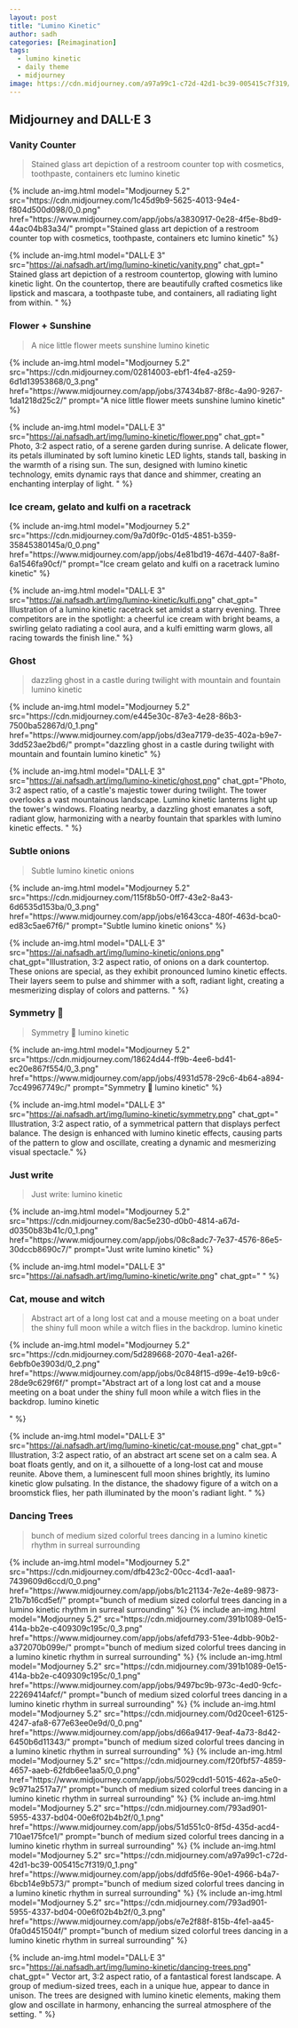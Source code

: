 ```yaml
---
layout: post
title: "Lumino Kinetic"
author: sadh
categories: [Reimagination]
tags:
  - lumino kinetic
  - daily theme
  - midjourney
image: https://cdn.midjourney.com/a97a99c1-c72d-42d1-bc39-005415c7f319/0_1.png
---
```


## Midjourney and DALL·E 3

### Vanity Counter

> Stained glass art depiction of a restroom counter top with cosmetics, toothpaste, containers etc lumino kinetic

<div class="row row-cols-1">
{% include an-img.html model="Modjourney 5.2"
src="https://cdn.midjourney.com/1c45d9b9-5625-4013-94e4-f804d500d098/0_0.png"
href="https://www.midjourney.com/app/jobs/a3830917-0e28-4f5e-8bd9-44ac04b83a34/"
prompt="Stained glass art depiction of a restroom counter top with cosmetics, toothpaste, containers etc lumino kinetic"
%}

{% include an-img.html model="DALL·E 3"
src="https://ai.nafsadh.art/img/lumino-kinetic/vanity.png"
chat_gpt="
Stained glass art depiction of a restroom countertop, glowing with lumino kinetic light. On the countertop, there are beautifully crafted cosmetics like lipstick and mascara, a toothpaste tube, and containers, all radiating light from within.
" %}

</div>

### Flower + Sunshine

> A nice little flower meets sunshine lumino kinetic

<div class="row row-cols-1">
{% include an-img.html model="Modjourney 5.2"
src="https://cdn.midjourney.com/02814003-ebf1-4fe4-a259-6d1d13953868/0_3.png"
href="https://www.midjourney.com/app/jobs/37434b87-8f8c-4a90-9267-1da1218d25c2/"
prompt="A nice little flower meets sunshine lumino kinetic"
%}

{% include an-img.html model="DALL·E 3"
src="https://ai.nafsadh.art/img/lumino-kinetic/flower.png"
chat_gpt="
Photo, 3:2 aspect ratio, of a serene garden during sunrise. A delicate flower, its petals illuminated by soft lumino kinetic LED lights, stands tall, basking in the warmth of a rising sun. The sun, designed with lumino kinetic technology, emits dynamic rays that dance and shimmer, creating an enchanting interplay of light.
" %}

</div>

### Ice cream, gelato and kulfi on a racetrack

<div class="row row-cols-1">
{% include an-img.html model="Modjourney 5.2"
src="https://cdn.midjourney.com/9a7d0f9c-01d5-4851-b359-35845380145a/0_0.png"
href="https://www.midjourney.com/app/jobs/4e81bd19-467d-4407-8a8f-6a1546fa90cf/"
prompt="Ice cream gelato and kulfi on a racetrack lumino kinetic"
%}

{% include an-img.html model="DALL·E 3"
src="https://ai.nafsadh.art/img/lumino-kinetic/kulfi.png"
chat_gpt="
Illustration of a lumino kinetic racetrack set amidst a starry evening. Three competitors are in the spotlight: a cheerful ice cream with bright beams, a swirling gelato radiating a cool aura, and a kulfi emitting warm glows, all racing towards the finish line." %}

</div>

### Ghost

> dazzling ghost in a castle during twilight with mountain and fountain lumino kinetic

<div class="row row-cols-1">
{% include an-img.html model="Modjourney 5.2"
src="https://cdn.midjourney.com/e445e30c-87e3-4e28-86b3-7500ba52867d/0_1.png"
href="https://www.midjourney.com/app/jobs/d3ea7179-de35-402a-b9e7-3dd523ae2bd6/"
prompt="dazzling ghost in a castle during twilight with mountain and fountain lumino kinetic"
%}

{% include an-img.html model="DALL·E 3"
src="https://ai.nafsadh.art/img/lumino-kinetic/ghost.png"
chat_gpt="Photo, 3:2 aspect ratio, of a castle's majestic tower during twilight. The tower overlooks a vast mountainous landscape. Lumino kinetic lanterns light up the tower's windows. Floating nearby, a dazzling ghost emanates a soft, radiant glow, harmonizing with a nearby fountain that sparkles with lumino kinetic effects.
" %}

</div>

### Subtle onions

> Subtle lumino kinetic onions

<div class="row row-cols-1">
{% include an-img.html model="Modjourney 5.2"
src="https://cdn.midjourney.com/115f8b50-0ff7-43e2-8a43-6d6535d153ba/0_3.png"
href="https://www.midjourney.com/app/jobs/e1643cca-480f-463d-bca0-ed83c5ae67f6/"
prompt="Subtle lumino kinetic onions"
%}

{% include an-img.html model="DALL·E 3"
src="https://ai.nafsadh.art/img/lumino-kinetic/onions.png"
chat_gpt="Illustration, 3:2 aspect ratio, of onions on a dark countertop. These onions are special, as they exhibit pronounced lumino kinetic effects. Their layers seem to pulse and shimmer with a soft, radiant light, creating a mesmerizing display of colors and patterns.
" %}

</div>

### Symmetry 🥸

> Symmetry 🥸 lumino kinetic

<div class="row row-cols-1">
{% include an-img.html model="Modjourney 5.2"
src="https://cdn.midjourney.com/18624d44-ff9b-4ee6-bd41-ec20e867f554/0_3.png"
href="https://www.midjourney.com/app/jobs/4931d578-29c6-4b64-a894-7cc49967749c/"
prompt="Symmetry 🥸 lumino kinetic"
%}

{% include an-img.html model="DALL·E 3"
src="https://ai.nafsadh.art/img/lumino-kinetic/symmetry.png"
chat_gpt="
Illustration, 3:2 aspect ratio, of a symmetrical pattern that displays perfect balance. The design is enhanced with lumino kinetic effects, causing parts of the pattern to glow and oscillate, creating a dynamic and mesmerizing visual spectacle." %}

</div>

### Just write

> Just write: lumino kinetic

<div class="row row-cols-1">
{% include an-img.html model="Modjourney 5.2"
src="https://cdn.midjourney.com/8ac5e230-d0b0-4814-a67d-d0350b83b41c/0_1.png"
href="https://www.midjourney.com/app/jobs/08c8adc7-7e37-4576-86e5-30dccb8690c7/"
prompt="Just write lumino kinetic"
%}

{% include an-img.html model="DALL·E 3"
src="https://ai.nafsadh.art/img/lumino-kinetic/write.png"
chat_gpt="
" %}

</div>

### Cat, mouse and witch

> Abstract art of a long lost cat and a mouse meeting on a boat under the shiny full moon while a witch flies in the backdrop. lumino kinetic

<div class="row row-cols-1">
{% include an-img.html model="Modjourney 5.2"
src="https://cdn.midjourney.com/5d289668-2070-4ea1-a26f-6ebfb0e3903d/0_2.png"
href="https://www.midjourney.com/app/jobs/0c848f15-d99e-4e19-b9c6-28de9c629f6f/"
prompt="Abstract art of a long lost cat and a mouse meeting on a boat under the shiny full moon while a witch flies in the backdrop. lumino kinetic

"
%}

{% include an-img.html model="DALL·E 3"
src="https://ai.nafsadh.art/img/lumino-kinetic/cat-mouse.png"
chat_gpt="
Illustration, 3:2 aspect ratio, of an abstract art scene set on a calm sea. A boat floats gently, and on it, a silhouette of a long-lost cat and mouse reunite. Above them, a luminescent full moon shines brightly, its lumino kinetic glow pulsating. In the distance, the shadowy figure of a witch on a broomstick flies, her path illuminated by the moon's radiant light.
" %}

</div>

### Dancing Trees

> bunch of medium sized colorful trees dancing in a lumino kinetic rhythm in surreal surrounding

<div class="row row-cols-1 row-cols-md-3">
{% include an-img.html model="Modjourney 5.2"
src="https://cdn.midjourney.com/dfb423c2-00cc-4cd1-aaa1-7439609d6ccd/0_0.png"
href="https://www.midjourney.com/app/jobs/b1c21134-7e2e-4e89-9873-21b7b16cd5ef/"
prompt="bunch of medium sized colorful trees dancing in a lumino kinetic rhythm in surreal surrounding"
%}
{% include an-img.html model="Modjourney 5.2"
src="https://cdn.midjourney.com/391b1089-0e15-414a-bb2e-c409309c195c/0_3.png"
href="https://www.midjourney.com/app/jobs/afefd793-51ee-4dbb-90b2-a372070b099e/"
prompt="bunch of medium sized colorful trees dancing in a lumino kinetic rhythm in surreal surrounding"
%}
{% include an-img.html model="Modjourney 5.2"
src="https://cdn.midjourney.com/391b1089-0e15-414a-bb2e-c409309c195c/0_1.png"
href="https://www.midjourney.com/app/jobs/9497bc9b-973c-4ed0-9cfc-22269414afcf/"
prompt="bunch of medium sized colorful trees dancing in a lumino kinetic rhythm in surreal surrounding"
%}
{% include an-img.html model="Modjourney 5.2"
src="https://cdn.midjourney.com/0d20cee1-6125-4247-afa8-677e63ee0e9d/0_0.png"
href="https://www.midjourney.com/app/jobs/d66a9417-9eaf-4a73-8d42-6450b6d11343/"
prompt="bunch of medium sized colorful trees dancing in a lumino kinetic rhythm in surreal surrounding"
%}
{% include an-img.html model="Modjourney 5.2"
src="https://cdn.midjourney.com/f20fbf57-4859-4657-aaeb-62fdb6ee1aa5/0_0.png"
href="https://www.midjourney.com/app/jobs/5029cdd1-5015-462a-a5e0-9c971a2517a7/"
prompt="bunch of medium sized colorful trees dancing in a lumino kinetic rhythm in surreal surrounding"
%}
{% include an-img.html model="Modjourney 5.2"
src="https://cdn.midjourney.com/793ad901-5955-4337-bd04-00e6f02b4b2f/0_1.png"
href="https://www.midjourney.com/app/jobs/51d551c0-8f5d-435d-acd4-710ae175fce1/"
prompt="bunch of medium sized colorful trees dancing in a lumino kinetic rhythm in surreal surrounding"
%}
{% include an-img.html model="Modjourney 5.2"
src="https://cdn.midjourney.com/a97a99c1-c72d-42d1-bc39-005415c7f319/0_1.png"
href="https://www.midjourney.com/app/jobs/ddfd5f6e-90e1-4966-b4a7-6bcb14e9b573/"
prompt="bunch of medium sized colorful trees dancing in a lumino kinetic rhythm in surreal surrounding"
%}
{% include an-img.html model="Modjourney 5.2"
src="https://cdn.midjourney.com/793ad901-5955-4337-bd04-00e6f02b4b2f/0_3.png"
href="https://www.midjourney.com/app/jobs/e7e2f88f-815b-4fe1-aa45-0fa0d451504f/"
prompt="bunch of medium sized colorful trees dancing in a lumino kinetic rhythm in surreal surrounding"
%}

{% include an-img.html model="DALL·E 3"
src="https://ai.nafsadh.art/img/lumino-kinetic/dancing-trees.png"
chat_gpt="
Vector art, 3:2 aspect ratio, of a fantastical forest landscape. A group of medium-sized trees, each in a unique hue, appear to dance in unison. The trees are designed with lumino kinetic elements, making them glow and oscillate in harmony, enhancing the surreal atmosphere of the setting.
" %}

</div>
